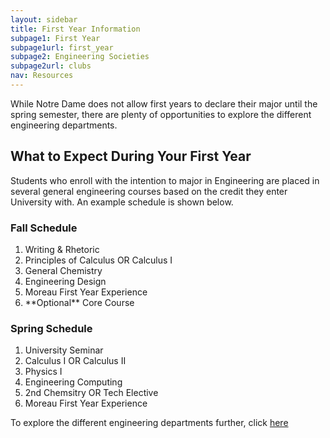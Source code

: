 ```yaml
---
layout: sidebar
title: First Year Information
subpage1: First Year
subpage1url: first_year
subpage2: Engineering Societies
subpage2url: clubs
nav: Resources
---
```

  <!-- Page Content -->
  <p class="lede">While Notre Dame does not allow first years to declare their major until the spring semester,
    there are plenty of opportunities to explore the different engineering departments.</p>
  <h2> What to Expect During Your First Year </h2>
  <p> Students who enroll with the intention to major in Engineering are placed
    in several general engineering courses based on the credit they enter University with.
    An example schedule is shown below.</p>
  <div class="grid grid-md-2">
    <div>
      <h3>Fall Schedule</h3>
      <ol>
        <li>Writing & Rhetoric</li>
        <li>Principles of Calculus OR Calculus I</li>
        <li>General Chemistry</li>
        <li>Engineering Design</li>
        <li>Moreau First Year Experience</li>
        <li>**Optional** Core Course</li>
      </ol>
    </div>
    <div>
      <h3>Spring Schedule</h3>
      <ol>
        <li>University Seminar</li>
        <li>Calculus I OR Calculus II</li>
        <li>Physics I</li>
        <li>Engineering Computing</li>
        <li>2nd Chemsitry OR Tech Elective</li>
        <li>Moreau First Year Experience</li>
      </ol>
    </div>
  </div>
<p> To explore the different engineering departments further, click <a href="https://engineering.nd.edu/departments-programs/undergraduate-programs/">here</a></p>
